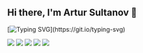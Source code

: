 ## Hi there, I'm Artur Sultanov 👋

[![Typing SVG](https://readme-typing-svg.herokuapp.com?color=%2336BCF7&lines=Welcome+to+my+channel+!!)](https://git.io/typing-svg)

![](https://github-profile-summary-cards.vercel.app/api/cards/profile-details?username=BurMachine&theme=solarized_dark)
![](https://github-profile-summary-cards.vercel.app/api/cards/most-commit-language?username=BurMachine&theme=solarized_dark)
![](https://github-profile-summary-cards.vercel.app/api/cards/repos-per-language?username=BurMachine&theme=solarized_dark)
![](https://github-profile-summary-cards.vercel.app/api/cards/stats?username=BurMachine&theme=solarized_dark)
![](https://github-profile-summary-cards.vercel.app/api/cards/productive-time?username=BurMachine&theme=solarized_dark)
